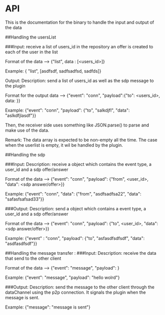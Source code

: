 # API
This is the documentation for the binary to handle the input and output of the data

##Handling the usersList

###Input:
 receive a list of users_id in the repository
 an offer is created to each of the user in the list

 Format of the data --> {"list", data : [<users_id>]}

 Example: { "list", [asdfsdf, sadfsadfsd, sadfds]}

 Output:
 Description:
 send a list of users_id as well as the sdp message to the plugin

 Format for the output data --> {"event": "conn", "payload":{"to": <users_id>, data: <sdp message>}}

 Example: {"event": "conn", "payload": {"to", "salkdjfl", "data": "aslkdfjlasdf"}}

 Then, the receiver side uses something like JSON.parse() to parse and make use of the data.

 Remark: The data array is expected to be non-empty all the time. The case when the userlist is empty, it wil be handled by the plugin.


##Handling the sdp

###Input:
 Description:
 receive a object which contains the event type, a user_id and a sdp offer/answer

 Format of the data --> {"event": "conn", "payload": {"from", <user_id>, "data": <sdp answer/offer>}}

 Example: {"event": "conn", "data": {"from", "asdfsadfsa22", "data": "safasfsafsad33"}}

###Output:
 Description:
 send a object which contains a event type, a user_id and a sdp offer/answer

 Format of the data --> {"event": "conn", "payload": {"to", <user_id>, "data": <sdp answer/offer>}}

 Example: {"event" : "conn", "payload": {"to", "asfasdfsdfsdf", "data": "asdfasdfsdf"}}


##Handling the message transfer :
###Input:
 Description:
 receive the data that send to the other client

 Format of the data --> {"event": "message", "payload": <message>}

 Example: {"event": "message", "payload": "hello wolrd"}

###Output:
 Description:
 send the message to the other client through the dataChannel using the p2p connection. It signals the plugin when the
 message is sent.

 Example: {"message": "message is sent"}







